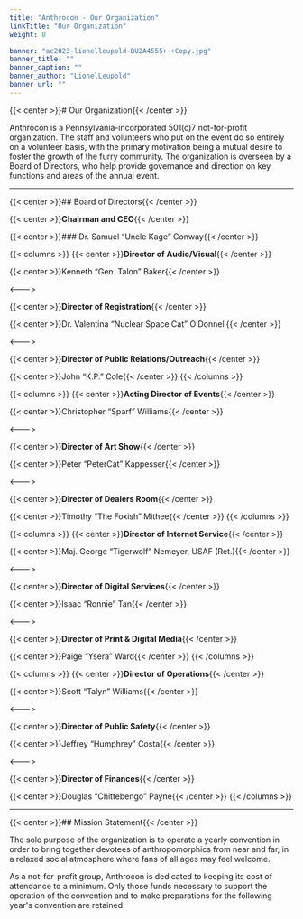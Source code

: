 ```yaml
---
title: "Anthrocon - Our Organization"
linkTitle: "Our Organization"
weight: 0

banner: "ac2023-lionelleupold-BU2A4555+-+Copy.jpg"
banner_title: ""
banner_caption: ""
banner_author: "LionelLeupold"
banner_url: ""
---
```


{{< center >}}# Our Organization{{< /center >}}

Anthrocon is a Pennsylvania-incorporated 501(c)7 not-for-profit organization. The staff and volunteers who put on the event do so entirely on a volunteer basis, with the primary motivation being a mutual desire to foster the growth of the furry community. The organization is overseen by a Board of Directors, who help provide governance and direction on key functions and areas of the annual event.

***

{{< center >}}## Board of Directors{{< /center >}}

{{< center >}}**Chairman and CEO**{{< /center >}}

{{< center >}}### Dr. Samuel “Uncle Kage” Conway{{< /center >}}

{{< columns >}}
{{< center >}}**Director of Audio/Visual**{{< /center >}}

{{< center >}}Kenneth “Gen. Talon” Baker{{< /center >}}

<--->

{{< center >}}**Director of Registration**{{< /center >}}

{{< center >}}Dr. Valentina “Nuclear Space Cat” O’Donnell{{< /center >}}

<--->

{{< center >}}**Director of Public Relations/Outreach**{{< /center >}}

{{< center >}}John “K.P.” Cole{{< /center >}}
{{< /columns >}}

{{< columns >}}
{{< center >}}**Acting Director of Events**{{< /center >}}

{{< center >}}Christopher “Sparf” Williams{{< /center >}}

<--->

{{< center >}}**Director of Art Show**{{< /center >}}

{{< center >}}Peter “PeterCat” Kappesser{{< /center >}}

<--->

{{< center >}}**Director of Dealers Room**{{< /center >}}

{{< center >}}Timothy “The Foxish” Mithee{{< /center >}}
{{< /columns >}}

{{< columns >}}
{{< center >}}**Director of Internet Service**{{< /center >}}

{{< center >}}Maj. George “Tigerwolf” Nemeyer, USAF (Ret.){{< /center >}}

<--->

{{< center >}}**Director of Digital Services**{{< /center >}}

{{< center >}}Isaac “Ronnie” Tan{{< /center >}}

<--->

{{< center >}}**Director of Print & Digital Media**{{< /center >}}

{{< center >}}Paige “Ysera” Ward{{< /center >}}
{{< /columns >}}

{{< columns >}}
{{< center >}}**Director of Operations**{{< /center >}}

{{< center >}}Scott “Talyn” Williams{{< /center >}}

<--->

{{< center >}}**Director of Public Safety**{{< /center >}}

{{< center >}}Jeffrey “Humphrey” Costa{{< /center >}}

<--->

{{< center >}}**Director of Finances**{{< /center >}}

{{< center >}}Douglas “Chittebengo” Payne{{< /center >}}
{{< /columns >}}

***

{{< center >}}## Mission Statement{{< /center >}}

The sole purpose of the organization is to operate a yearly convention in order to bring together devotees of anthropomorphics from near and far, in a relaxed social atmosphere where fans of all ages may feel welcome.

As a not-for-profit group, Anthrocon is dedicated to keeping its cost of attendance to a minimum. Only those funds necessary to support the operation of the convention and to make preparations for the following year's convention are retained.

